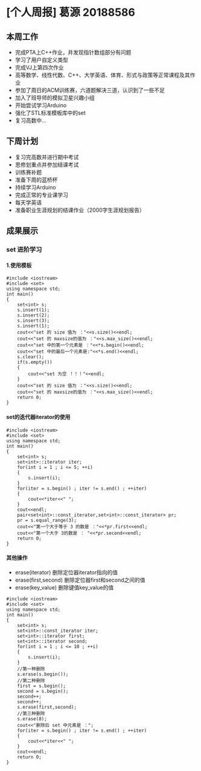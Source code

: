 # [个人周报] 葛源 20188586
## 本周工作
* 完成PTA上C++作业，并发现指针数组部分有问题
* 学习了用户自定义类型
* 完成VJ上第四次作业
* 高等数学、线性代数、C++、大学英语、体育、形式与政策等正常课程及其作业
* 参加了周日的ACM训练赛，六道题解决三道，认识到了一些不足
* 加入了班导师的模拟卫星兴趣小组
* 开始尝试学习Arduino
* 强化了STL标准模板库中的set
* 复习高数中...
## 下周计划
* 复习完高数并进行期中考试
* 思修划重点并参加结课考试
* 训练赛补题
* 准备下周的蓝桥杯
* 持续学习Arduino
* 完成正常的专业课学习
* 每天学英语
* 准备职业生涯规划的结课作业（2000字生涯规划报告）
## 成果展示
### set 进阶学习

#### 1.使用模板
```
#include <iostream>
#include <set> 
using namespace std;
int main()
{
    set<int> s;
    s.insert(1);
    s.insert(2);
    s.insert(3);
    s.insert(1);
    cout<<"set 的 size 值为 ："<<s.size()<<endl;
    cout<<"set 的 maxsize的值为 ："<<s.max_size()<<endl;
    cout<<"set 中的第一个元素是 ："<<*s.begin()<<endl;
    cout<<"set 中的最后一个元素是:"<<*s.end()<<endl;
    s.clear();
    if(s.empty())
    {
        cout<<"set 为空 ！！！"<<endl;
    }
    cout<<"set 的 size 值为 ："<<s.size()<<endl;
    cout<<"set 的 maxsize的值为 ："<<s.max_size()<<endl;
    return 0;
}
```
#### set的迭代器iterator的使用
```
#include <iostream>
#include <set>
using namespace std;
int main()
{
    set<int> s;
    set<int>::iterator iter;
    for(int i = 1 ; i <= 5; ++i)
    {
        s.insert(i);
    }
    for(iter = s.begin() ; iter != s.end() ; ++iter)
    {
        cout<<*iter<<" ";
    }
    cout<<endl;
    pair<set<int>::const_iterator,set<int>::const_iterator> pr;
    pr = s.equal_range(3);
    cout<<"第一个大于等于 3 的数是 ："<<*pr.first<<endl;
    cout<<"第一个大于 3的数是 ： "<<*pr.second<<endl;
    return 0;
}
```
#### 其他操作
* erase(iterator)       删除定位器iterator指向的值
* erase(first,second)   删除定位器first和second之间的值
* erase(key_value)      删除键值key_value的值
```
#include <iostream>
#include <set>
using namespace std;
int main()
{
    set<int> s;
    set<int>::const_iterator iter;
    set<int>::iterator first;
    set<int>::iterator second;
    for(int i = 1 ; i <= 10 ; ++i)
    {
        s.insert(i);
    }
    //第一种删除
    s.erase(s.begin());
    //第二种删除
    first = s.begin();
    second = s.begin();
    second++;
    second++;
    s.erase(first,second);
    //第三种删除
    s.erase(8);
    cout<<"删除后 set 中元素是 ：";
    for(iter = s.begin() ; iter != s.end() ; ++iter)
    {
        cout<<*iter<<" ";
    }
    cout<<endl;
    return 0;
}
```
